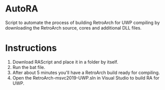 # AutoRA
Script to automate the process of building RetroArch for UWP compiling by downloading the RetroArch source, cores and additional DLL files.

# Instructions
1. Download RAScript and place it in a folder by itself.
2. Run the bat file.
3. After about 5 minutes you'll have a RetroArch build ready for compiling.
4. Open the RetroArch-msvc2019-UWP.sln in Visual Studio to build RA for UWP.
